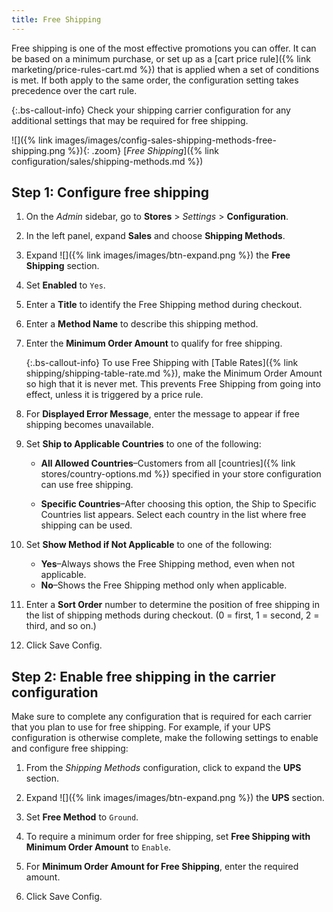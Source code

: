 ```yaml
---
title: Free Shipping
---
```


Free shipping is one of the most effective promotions you can offer. It can be based on a minimum purchase, or set up as a [cart price rule]({% link marketing/price-rules-cart.md %}) that is applied when a set of conditions is met. If both apply to the same order, the configuration setting takes precedence over the cart rule.

{:.bs-callout-info}
Check your shipping carrier configuration for any additional settings that may be required for free shipping.

![]({% link images/images/config-sales-shipping-methods-free-shipping.png %}){: .zoom}
[*Free Shipping*]({% link configuration/sales/shipping-methods.md %})

## Step 1: Configure free shipping

1. On the _Admin_ sidebar, go to **Stores** > _Settings_ > **Configuration**.

1. In the left panel, expand **Sales** and choose **Shipping Methods**.

1. Expand ![]({% link images/images/btn-expand.png %}) the **Free Shipping** section.

1. Set **Enabled** to `Yes`.

1. Enter a **Title** to identify the Free Shipping method during checkout.

1. Enter a **Method Name** to describe this shipping method.

1. Enter the **Minimum Order Amount** to qualify for free shipping.

    {:.bs-callout-info}
    To use Free Shipping with [Table Rates]({% link shipping/shipping-table-rate.md %}), make the Minimum Order Amount so high that it is never met. This prevents Free Shipping from going into effect, unless it is triggered by a price rule.

1. For **Displayed Error Message**, enter the message to appear if free shipping becomes unavailable.

1. Set **Ship to Applicable Countries** to one of the following:

    * **All Allowed Countries**–Customers from all [countries]({% link stores/country-options.md %}) specified in your store configuration can use free shipping.

    * **Specific Countries**–After choosing this option, the Ship to Specific Countries list appears. Select each country in the list where free shipping can be used.

1. Set **Show Method if Not Applicable** to one of the following:

    * **Yes**–Always shows the Free Shipping method, even when not applicable.
    * **No**–Shows the Free Shipping method only when applicable.

1. Enter a **Sort Order** number to determine the position of free shipping in the list of shipping methods during checkout. (0 = first, 1 = second, 2 = third, and so on.)

1. Click <span class="btn">Save Config</span>.

## Step 2: Enable free shipping in the carrier configuration

Make sure to complete any configuration that is required for each carrier that you plan to use for free shipping. For example, if your UPS configuration is otherwise complete, make the following settings to enable and configure free shipping:

1. From the _Shipping Methods_ configuration, click to expand the **UPS** section.

1. Expand ![]({% link images/images/btn-expand.png %}) the **UPS** section.

1. Set **Free Method** to `Ground`.

1. To require a minimum order for free shipping, set **Free Shipping with Minimum Order Amount** to `Enable`.

1. For **Minimum Order Amount for Free Shipping**, enter the required amount.

1. Click <span class="btn">Save Config</span>.

